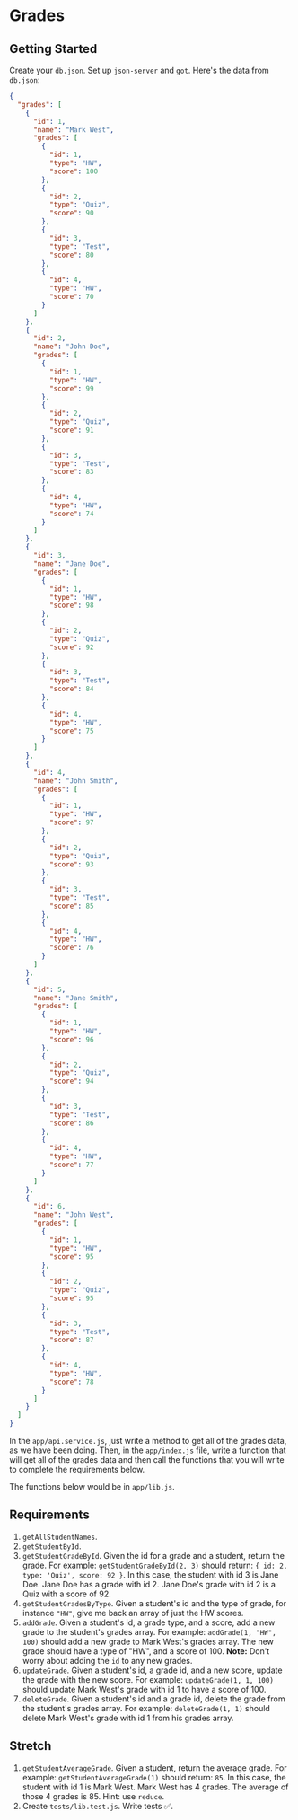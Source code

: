 # Grades

## Getting Started

Create your `db.json`. Set up `json-server` and `got`. Here's the data from `db.json`:

```json
{
  "grades": [
    {
      "id": 1,
      "name": "Mark West",
      "grades": [
        {
          "id": 1,
          "type": "HW",
          "score": 100
        },
        {
          "id": 2,
          "type": "Quiz",
          "score": 90
        },
        {
          "id": 3,
          "type": "Test",
          "score": 80
        },
        {
          "id": 4,
          "type": "HW",
          "score": 70
        }
      ]
    },
    {
      "id": 2,
      "name": "John Doe",
      "grades": [
        {
          "id": 1,
          "type": "HW",
          "score": 99
        },
        {
          "id": 2,
          "type": "Quiz",
          "score": 91
        },
        {
          "id": 3,
          "type": "Test",
          "score": 83
        },
        {
          "id": 4,
          "type": "HW",
          "score": 74
        }
      ]
    },
    {
      "id": 3,
      "name": "Jane Doe",
      "grades": [
        {
          "id": 1,
          "type": "HW",
          "score": 98
        },
        {
          "id": 2,
          "type": "Quiz",
          "score": 92
        },
        {
          "id": 3,
          "type": "Test",
          "score": 84
        },
        {
          "id": 4,
          "type": "HW",
          "score": 75
        }
      ]
    },
    {
      "id": 4,
      "name": "John Smith",
      "grades": [
        {
          "id": 1,
          "type": "HW",
          "score": 97
        },
        {
          "id": 2,
          "type": "Quiz",
          "score": 93
        },
        {
          "id": 3,
          "type": "Test",
          "score": 85
        },
        {
          "id": 4,
          "type": "HW",
          "score": 76
        }
      ]
    },
    {
      "id": 5,
      "name": "Jane Smith",
      "grades": [
        {
          "id": 1,
          "type": "HW",
          "score": 96
        },
        {
          "id": 2,
          "type": "Quiz",
          "score": 94
        },
        {
          "id": 3,
          "type": "Test",
          "score": 86
        },
        {
          "id": 4,
          "type": "HW",
          "score": 77
        }
      ]
    },
    {
      "id": 6,
      "name": "John West",
      "grades": [
        {
          "id": 1,
          "type": "HW",
          "score": 95
        },
        {
          "id": 2,
          "type": "Quiz",
          "score": 95
        },
        {
          "id": 3,
          "type": "Test",
          "score": 87
        },
        {
          "id": 4,
          "type": "HW",
          "score": 78
        }
      ]
    }
  ]
}
```

In the `app/api.service.js`, just write a method to get all of the grades data, as we have been doing. Then, in the `app/index.js` file, write a function that will get all of the grades data and then call the functions that you will write to complete the requirements below.

The functions below would be in `app/lib.js`.

## Requirements

1. `getAllStudentNames`.
1. `getStudentById`.
1. `getStudentGradeById`. Given the id for a grade and a student, return the grade. For example: `getStudentGradeById(2, 3)` should return: `{ id: 2, type: 'Quiz', score: 92 }`. In this case, the student with id 3 is Jane Doe. Jane Doe has a grade with id 2. Jane Doe's grade with id 2 is a Quiz with a score of 92.
1. `getStudentGradesByType`. Given a student's id and the type of grade, for instance `"HW"`, give me back an array of just the HW scores.
1. `addGrade`. Given a student's id, a grade type, and a score, add a new grade to the student's grades array. For example: `addGrade(1, "HW", 100)` should add a new grade to Mark West's grades array. The new grade should have a type of "HW", and a score of 100. **Note:** Don't worry about adding the `id` to any new grades.
1. `updateGrade`. Given a student's id, a grade id, and a new score, update the grade with the new score. For example: `updateGrade(1, 1, 100)` should update Mark West's grade with id 1 to have a score of 100.
1. `deleteGrade`. Given a student's id and a grade id, delete the grade from the student's grades array. For example: `deleteGrade(1, 1)` should delete Mark West's grade with id 1 from his grades array.

## Stretch

1. `getStudentAverageGrade`. Given a student, return the average grade. For example: `getStudentAverageGrade(1)` should return: `85`. In this case, the student with id 1 is Mark West. Mark West has 4 grades. The average of those 4 grades is 85. Hint: use `reduce`.
1. Create `tests/lib.test.js`. Write tests ✅.
